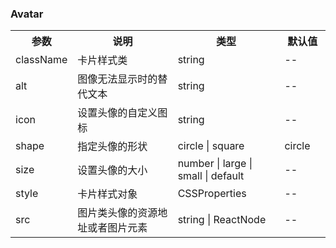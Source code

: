 ### Avatar

<table>
  <tbody>
    <tr>
      <th  width="15%">参数</th><th width="35%">说明</th><th width="35%">类型</th><th width="15%">默认值</th>
    </tr>
    <tr>
      <td width="15%">className</td><td width="35%">卡片样式类</td><td width="35%">string</td><td width="15%">--</td>
    </tr>
    <tr>
      <td width="15%">alt</td><td width="35%">图像无法显示时的替代文本</td><td width="35%">string</td><td width="15%">--</td>
    </tr>
    <tr>
      <td width="15%">icon</td><td width="35%">设置头像的自定义图标</td><td width="35%">string</td><td width="15%">--</td>
    </tr>
    <tr>
      <td width="15%">shape</td><td width="35%">指定头像的形状</td><td width="35%">circle | square</td><td width="15%">circle</td>
    </tr>
    <tr>
      <td width="15%">size</td><td width="35%">设置头像的大小</td><td width="35%">number | large | small | default</td><td width="15%">--</td>
    </tr>
    <tr>
      <td width="15%">style</td><td width="35%">卡片样式对象</td><td width="35%">CSSProperties</td><td width="15%">--</td>
    </tr>
    <tr>
      <td width="15%">src</td><td width="35%">图片类头像的资源地址或者图片元素</td><td width="35%">string | ReactNode</td><td width="15%">--</td>
    </tr>
  </tbody>
</table>